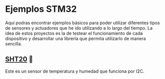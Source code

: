 # Ejemplos STM32
Aquí podras encontrar ejemplos básicos para poder utilizar diferentes tipos de sensores y actuadores que he ido utilizando a lo largo del tiempo.
La idea de estos proyectos es la de testear el funcionamiento de cada dispositivo y desarrollar una librería que permita utilizarlo de manera sencilla.

## [SHT20](https://github.com/MakerGarage/Proyectos-Publicos/tree/main/Python) 🐍 

Este es un sensor de temperatura y humedad que funciona por I2C.


